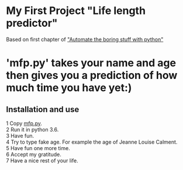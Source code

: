 # My First Project "Life length predictor"  

Based on first chapter of ["Automate the boring stuff with python"](https://automatetheboringstuff.com/chapter1/) 
 
'mfp.py' takes your name and age then gives you a prediction of how much time you have yet:)  
=====
## Installation and use  
1 Copy [mfp.py](https://github.com/marysiuk/python-intro/blob/master/mfp.py).  
2 Run it in python 3.6.  
3 Have fun.  
4 Try to type fake age. For example the age of Jeanne Louise Calment.  
5 Have fun one more time.  
6 Accept my gratitude.  
7 Have a nice rest of your life.  